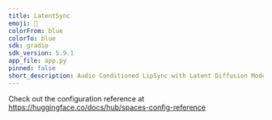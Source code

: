 ```yaml
---
title: LatentSync
emoji: 👄
colorFrom: blue
colorTo: blue
sdk: gradio
sdk_version: 5.9.1
app_file: app.py
pinned: false
short_description: Audio Conditioned LipSync with Latent Diffusion Models
---
```


Check out the configuration reference at https://huggingface.co/docs/hub/spaces-config-reference